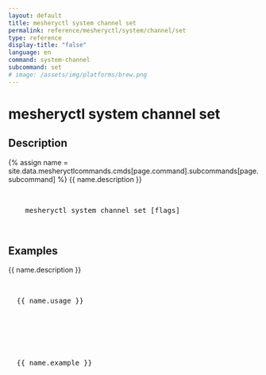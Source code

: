 ```yaml
---
layout: default
title: mesheryctl system channel set
permalink: reference/mesheryctl/system/channel/set
type: reference
display-title: "false"
language: en
command: system-channel
subcommand: set
# image: /assets/img/platforms/brew.png
---
```


# mesheryctl system channel set

## Description

{% assign name = site.data.mesheryctlcommands.cmds[page.command].subcommands[page.subcommand] %}
{{ name.description }}

<!-- Basic usage of the command -->
<pre class="codeblock-pre">
  <div class="codeblock">
    mesheryctl system channel set [flags]
  </div>
</pre>

## Examples

{{ name.description }}
<pre class="codeblock-pre">
  <div class="codeblock">
  {{ name.usage }}
  </div>
</pre>
<br />
<pre class="codeblock-pre">
  <div class="codeblock">
  {{ name.example }}
  </div>
</pre>
<br/>
